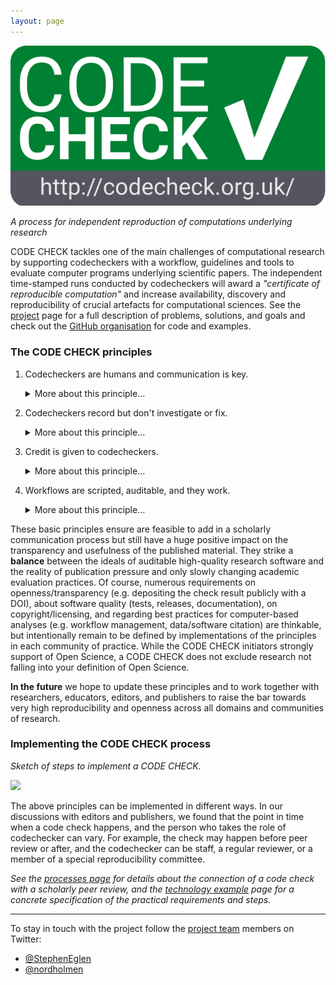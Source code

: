 ```yaml
---
layout: page
---
```


<img src="img/codecheck_logo.svg" alt="CODE CHECK logo" />

_A process for independent reproduction of computations underlying research_

CODE CHECK tackles one of the main challenges of computational research by supporting codecheckers with a workflow, guidelines and tools to evaluate computer programs underlying scientific papers.
The independent time-stamped runs conducted by codecheckers will award a _"certificate of reproducible computation"_ and increase availability, discovery and reproducibility of crucial artefacts for computational sciences.
See the [project](/project/) page for a full description of problems, solutions, and goals and check out the [GitHub organisation](https://github.com/codecheckers) for code and examples.

### The CODE CHECK principles

1. <span class="principle">Codecheckers are humans and communication is key.</span>
   <details>
   <summary>More about this principle...</summary>
   The priority in all documentation and metadata is that a human codechecker can understand them.
   The codechecker is _not_ making a scientific judgement.
   It is also close to impossible to make a codecheck blind.
   Therefore a CODE CHECK must not be anonymised must provide a two-way means of communication between author and codechecker.
   Codecheckers are supported by formal metadata, automation, and reproducibility infrastructure, yet the check shall not rely on them.
   Codechecks may be conducted by existing stakeholders in the submission process (e.g., a reviewer), but may also be handled with new roles and by people underrepresented in classic peer-review, such as early career resarchers (ECRs) or resarch software engineers (RSEs).
   </details>
1. <span class="principle">Codecheckers record but don't investigate or fix.</span>
   <details>
   <summary>More about this principle...</summary>
   A codechecker is _not_ required to fix workflows, but to document the given state of documentation and executability.
   Of course, given a level of interested and skills, a codechecker may go beyond simple small fixes and actively collaborate with an authow to create a better research output.
   The codechecker's report provides helpful input to the scientific review, e.g., to help the reviewer's understanding.
   But a CODE CHECK does not evaluate scientific merit!
   A failed check does not imply the rejection of a submission.
   _Codechecker take the pictures at a crime scene, they do not hunt the murderer._
   </details>
1. <span class="principle">Credit is given to codecheckers.</span>
   <details>
   <summary>More about this principle...</summary>
   Software and its review are crucial for research in the age of digitisation, so the contribution to the scientific body of knowledge in form of a check gets the credit it deserves.
   If a CODE CHECK was conducted as part of a review process, (a) the publisher ensures a proper creditation to the level given to scientific reviewers, e.g. by listen the codechecker on an article or journal page (with number of reviews) or by depositing metadata to public databases (e.g., CrossRef, Publons), and (b) a sentence in the methods section is added mentioning the occured CODE CHECK and the reviewer name.
   The deposited metadata includes a codechecker's ORCID, time, journal, and (if published) the article DOI.
   
   This principle intentionally does not regulate if/how the output of the CODE CHECK is deposited and who does it.
   Ideally though the contribution made by the codechecker is openly published in form of a DOI-able artifact and the sentence in the methods sections links to it as a simple hyperlink/URL.
   </details>
1. <span class="principle">Workflows are scripted, auditable, and they work.</span>
   <details>
   <summary>More about this principle...</summary>
   Common sense and a collaborative process are the main drivers behind the level of documentation, the degree of openness, and the amount of data that is checked, but the minimal requirement is that the codechecker validates the workflow submitted by the authors.
   This means the code could be executed once by running a single command.
   Being executed once means that a detailed investigation may occur at a later time.
   Being auditable includes that authors provide data and code for relevant analsis steps and visualisations to the codecheckers, but does not imply that all of the code associated with an article must be checked.   
   </details>

These basic principles ensure are feasible to add in a scholarly communication process but still have a huge positive impact on the transparency and usefulness of the published material.
They strike a **balance** between the ideals of auditable high-quality research software and the reality of publication pressure and only slowly changing academic evaluation practices.
Of course, numerous requirements on openness/transparency (e.g. depositing the check result publicly with a DOI), about software quality (tests, releases, documentation), on copyright/licensing, and regarding best practices for computer-based analyses (e.g. workflow management, data/software citation) are thinkable, but intentionally remain to be defined by implementations of the principles in each community of practice.
While the CODE CHECK initiators strongly support of Open Science, a CODE CHECK does not exclude research not falling into your definition of Open Science.

**In the future** we hope to update these principles and to work together with researchers, educators, editors, and publishers to raise the bar towards very high reproducibility and openness across all domains and communities of research.

### Implementing the CODE CHECK process

_Sketch of steps to implement a CODE CHECK._

<img src="https://docs.google.com/drawings/d/e/2PACX-1vQ02PwUmSs2mCpGh1b9rqI9b6yk8uIVX2RyCj3ac9W2U7quzQHFVJpQtrOxg1eqLrLMD6174PjDfCEq/pub?w=767&amp;h=410">

The above principles can be implemented in different ways.
In our discussions with editors and publishers, we found that the point in time when a code check happens, and the person who takes the role of codechecker can vary.
For example, the check may happen before peer review or after, and the codechecker can be staff, a regular reviewer, or a member of a special reproducibility committee.

_See the [processes page](process) for details about the connection of a code check with a scholarly peer review, and the [technology example](techexample) page for a concrete specification of the practical requirements and steps._

------

To stay in touch with the project follow the [project team](team) members on Twitter:

- [@StephenEglen](https://twitter.com/StephenEglen)
- [@nordholmen](https://twitter.com/nordholmen)
